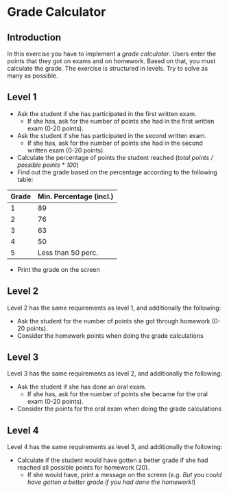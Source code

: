 # Grade Calculator

## Introduction

In this exercise you have to implement a *grade calculator*. Users enter the points that they got on exams and on homework. Based on that, you must calculate the grade. The exercise is structured in levels. Try to solve as many as possible.

## Level 1

* Ask the student if she has participated in the first written exam.
  * If she has, ask for the number of points she had in the first written exam (0-20 points).
* Ask the student if she has participated in the second written exam.
  * If she has, ask for the number of points she had in the second written exam (0-20 points).
* Calculate the percentage of points the student reached (*total points / possible points \* 100*)
* Find out the grade based on the percentage according to the following table:

| Grade | Min. Percentage (incl.) |
| ----- | ----------------------- |
| 1     | 89                      |
| 2     | 76                      |
| 3     | 63                      |
| 4     | 50                      |
| 5     | Less than 50 perc.      |

* Print the grade on the screen

## Level 2

Level 2 has the same requirements as level 1, and additionally the following:

* Ask the student for the number of points she got through homework (0-20 points).
* Consider the homework points when doing the grade calculations

## Level 3

Level 3 has the same requirements as level 2, and additionally the following:

* Ask the student if she has done an oral exam.
  * If she has, ask for the number of points she became for the oral exam (0-20 points).
* Consider the points for the oral exam when doing the grade calculations

## Level 4

Level 4 has the same requirements as level 3, and additionally the following:

* Calculate if the student would have gotten a better grade if she had reached all possible points for homework (20).
  * If she would have, print a message on the screen (e.g. *But you could have gotten a better grade if you had done the homework!*)
